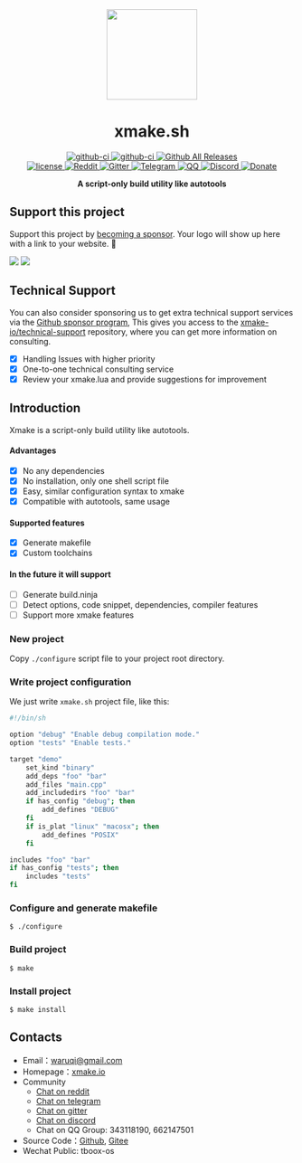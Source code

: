 <div align="center">
  <a href="https://xmake.io">
    <img width="160" heigth="160" src="https://tboox.org/static/img/xmake/logo256c.png">
  </a>

  <h1>xmake.sh</h1>

  <div>
    <a href="https://github.com/xmake-io/xmake.sh/actions?query=workflow%3ALinux">
      <img src="https://img.shields.io/github/workflow/status/xmake-io/xmake.sh/Linux/master.svg?style=flat-square&logo=linux" alt="github-ci" />
    </a>
    <a href="https://github.com/xmake-io/xmake.sh/actions?query=workflow%3AmacOS">
      <img src="https://img.shields.io/github/workflow/status/xmake-io/xmake.sh/macOS/master.svg?style=flat-square&logo=apple" alt="github-ci" />
    </a>
    <a href="https://github.com/xmake-io/xmake.sh/releases">
      <img src="https://img.shields.io/github/release/xmake-io/xmake.sh.svg?style=flat-square" alt="Github All Releases" />
    </a>
  </div>
  <div>
    <a href="https://github.com/xmake-io/xmake.sh/blob/master/LICENSE.md">
      <img src="https://img.shields.io/github/license/xmake-io/xmake.sh.svg?colorB=f48041&style=flat-square" alt="license" />
    </a>
    <a href="https://www.reddit.com/r/xmake/">
      <img src="https://img.shields.io/badge/chat-on%20reddit-ff3f34.svg?style=flat-square" alt="Reddit" />
    </a>
    <a href="https://gitter.im/xmake-io/xmake?utm_source=badge&utm_medium=badge&utm_campaign=pr-badge&utm_content=badge">
      <img src="https://img.shields.io/gitter/room/xmake-io/xmake.svg?style=flat-square&colorB=96c312" alt="Gitter" />
    </a>
    <a href="https://t.me/tbooxorg">
      <img src="https://img.shields.io/badge/chat-on%20telegram-blue.svg?style=flat-square" alt="Telegram" />
    </a>
    <a href="https://jq.qq.com/?_wv=1027&k=5hpwWFv">
      <img src="https://img.shields.io/badge/chat-on%20QQ-ff69b4.svg?style=flat-square" alt="QQ" />
    </a>
    <a href="https://discord.gg/xmake">
      <img src="https://img.shields.io/badge/chat-on%20discord-7289da.svg?style=flat-square" alt="Discord" />
    </a>
    <a href="https://xmake.io/#/sponsor">
      <img src="https://img.shields.io/badge/donate-us-orange.svg?style=flat-square" alt="Donate" />
    </a>
  </div>

  <b>A script-only build utility like autotools</b><br/>
</div>

## Support this project

Support this project by [becoming a sponsor](https://xmake.io/#/about/sponsor). Your logo will show up here with a link to your website. 🙏

<a href="https://opencollective.com/xmake#sponsors" target="_blank"><img src="https://opencollective.com/xmake/sponsors.svg?width=890"></a>
<a href="https://opencollective.com/xmake#backers" target="_blank"><img src="https://opencollective.com/xmake/backers.svg?width=890"></a>

## Technical Support

You can also consider sponsoring us to get extra technical support services via the [Github sponsor program](https://github.com/sponsors/waruqi),
This gives you access to the [xmake-io/technical-support](https://github.com/xmake-io/technical-support) repository, where you can get more information on consulting.

- [x] Handling Issues with higher priority
- [x] One-to-one technical consulting service
- [x] Review your xmake.lua and provide suggestions for improvement

## Introduction

Xmake is a script-only build utility like autotools.

#### Advantages

- [x] No any dependencies
- [x] No installation, only one shell script file
- [x] Easy, similar configuration syntax to xmake
- [x] Compatible with autotools, same usage

#### Supported features

- [x] Generate makefile
- [x] Custom toolchains

#### In the future it will support

- [ ] Generate build.ninja
- [ ] Detect options, code snippet, dependencies, compiler features
- [ ] Support more xmake features

### New project

Copy `./configure` script file to your project root directory.

### Write project configuration

We just write `xmake.sh` project file, like this:

```sh
#!/bin/sh

option "debug" "Enable debug compilation mode."
option "tests" "Enable tests."

target "demo"
    set_kind "binary"
    add_deps "foo" "bar"
    add_files "main.cpp"
    add_includedirs "foo" "bar"
    if has_config "debug"; then
        add_defines "DEBUG"
    fi
    if is_plat "linux" "macosx"; then
        add_defines "POSIX"
    fi

includes "foo" "bar"
if has_config "tests"; then
    includes "tests"
fi
```

### Configure and generate makefile

```console
$ ./configure
```

### Build project

```console
$ make
```

### Install project

```console
$ make install
```

## Contacts

* Email：[waruqi@gmail.com](mailto:waruqi@gmail.com)
* Homepage：[xmake.io](https://xmake.io)
* Community
  - [Chat on reddit](https://www.reddit.com/r/xmake/)
  - [Chat on telegram](https://t.me/tbooxorg)
  - [Chat on gitter](https://gitter.im/xmake-io/xmake?utm_source=badge&utm_medium=badge&utm_campaign=pr-badge&utm_content=badge)
  - [Chat on discord](https://discord.gg/xmake)
  - Chat on QQ Group: 343118190, 662147501
* Source Code：[Github](https://github.com/xmake-io/xmake), [Gitee](https://gitee.com/tboox/xmake)
* Wechat Public: tboox-os
